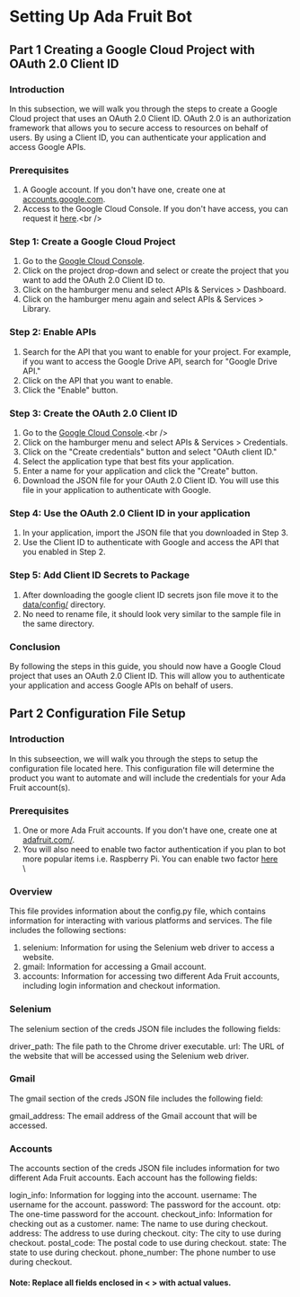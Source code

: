 # Setting Up Ada Fruit Bot

## Part 1 Creating a Google Cloud Project with OAuth 2.0 Client ID <br />
### Introduction <br />
In this subsection, we will walk you through the steps to create a Google Cloud project that uses an OAuth 2.0 Client ID. OAuth 2.0 is an authorization framework that allows you to secure access to resources on behalf of users. By using a Client ID, you can authenticate your application and access Google APIs. <br />

### Prerequisites <br />
1. A Google account. If you don't have one, create one at [accounts.google.com](accounts.google.com).<br />
2. Access to the Google Cloud Console. If you don't have access, you can request it [here](https://console.cloud.google.com/welcome?).<br />
### Step 1: Create a Google Cloud Project <br />
1. Go to the [Google Cloud Console](https://console.cloud.google.com/welcome?). <br />
2. Click on the project drop-down and select or create the project that you want to add the OAuth 2.0 Client ID to.<br />
3. Click on the hamburger menu and select APIs & Services > Dashboard.<br />
4. Click on the hamburger menu again and select APIs & Services > Library.<br />
### Step 2: Enable APIs <br />
1. Search for the API that you want to enable for your project. For example, if you want to access the Google Drive API, search for "Google Drive API."<br />
2. Click on the API that you want to enable.<br />
3. Click the "Enable" button.<br />
### Step 3: Create the OAuth 2.0 Client ID <br />
1. Go to the [Google Cloud Console](https://console.cloud.google.com/welcome?).<br />
2. Click on the hamburger menu and select APIs & Services > Credentials.<br />
3. Click on the "Create credentials" button and select "OAuth client ID."<br />
4. Select the application type that best fits your application.<br />
5. Enter a name for your application and click the "Create" button.<br />
6. Download the JSON file for your OAuth 2.0 Client ID. You will use this file in your application to authenticate with Google.<br />
### Step 4: Use the OAuth 2.0 Client ID in your application <br />
1. In your application, import the JSON file that you downloaded in Step 3.<br />
2. Use the Client ID to authenticate with Google and access the API that you enabled in Step 2.<br />
### Step 5: Add Client ID Secrets to Package <br />
1. After downloading the google client ID secrets json file move it to the [data/config/](https://github.com/calebmwelsh/AdaFruitBot/tree/main/data/config) directory.<br />
2. No need to rename file, it should look very similar to the sample file in the same directory.<br />
### Conclusion <br />
By following the steps in this guide, you should now have a Google Cloud project that uses an OAuth 2.0 Client ID. This will allow you to authenticate your application and access Google APIs on behalf of users.<br />



## Part 2 Configuration File Setup <br />
### Introduction <br />
In this subseection, we will walk you through the steps to setup the configuration file located here. This configuration file will determine the product you want to automate and will include the credentials for your Ada Fruit account(s).  <br />

### Prerequisites <br />
1. One or more Ada Fruit accounts. If you don't have one, create one at [adafruit.com/](https://www.adafruit.com/).<br />
2. You will also need to enable two factor authentication if you plan to bot more popular items i.e. Raspberry Pi. 
You can enable two factor [here](https://accounts.adafruit.com/users/security)<br />\

### Overview <br />
This file provides information about the config.py file, which contains information for interacting with various platforms and services. The file includes the following sections:

1. selenium: Information for using the Selenium web driver to access a website.
2. gmail: Information for accessing a Gmail account.
3. accounts: Information for accessing two different Ada Fruit accounts, including login information and checkout information.


### Selenium

The selenium section of the creds JSON file includes the following fields:

driver_path: The file path to the Chrome driver executable.
url: The URL of the website that will be accessed using the Selenium web driver.

### Gmail

The gmail section of the creds JSON file includes the following field:

gmail_address: The email address of the Gmail account that will be accessed.

### Accounts

The accounts section of the creds JSON file includes information for two different Ada Fruit accounts. Each account has the following fields:

login_info: Information for logging into the account.
username: The username for the account.
password: The password for the account.
otp: The one-time password for the account.
checkout_info: Information for checking out as a customer.
name: The name to use during checkout.
address: The address to use during checkout.
city: The city to use during checkout.
postal_code: The postal code to use during checkout.
state: The state to use during checkout.
phone_number: The phone number to use during checkout.


#### Note: Replace all fields enclosed in < > with actual values.